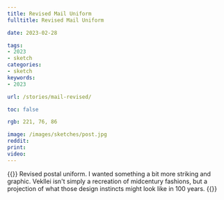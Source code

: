 ```yaml
---
title: Revised Mail Uniform
fulltitle: Revised Mail Uniform

date: 2023-02-28

tags:
- 2023
- sketch
categories:
- sketch
keywords:
- 2023

url: /stories/mail-revised/

toc: false

rgb: 221, 76, 86

image: /images/sketches/post.jpg
reddit:
print:
video:
---
```

{{<note caption>}}
Revised postal uniform. I wanted something a bit more striking and graphic. Vekllei isn't simply a recreation of midcentury fashions, but a projection of what those design instincts might look like in 100 years.
{{</note>}}